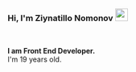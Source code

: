 ### Hi, I'm Ziynatillo Nomonov <img src="https://media.giphy.com/media/hvRJCLFzcasrR4ia7z/giphy.gif" width="25px" >
<br />

<b>I am Front End Developer. </b> 
<br />
I'm 19 years old.
<br />
